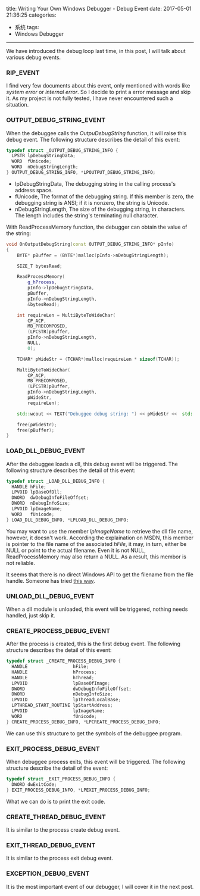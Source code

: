 title: Writing Your Own Windows Debugger - Debug Event
date: 2017-05-01 21:36:25
categories:
- 系统
tags: 
- Windows Debugger
---


We have introduced the debug loop last time, in this post, I will talk about various debug events.

### RIP_EVENT

I find very few documents about this event, only mentioned with words like _system error_ or _internal error_. So I decide to print a error message and skip it. As my project is not fully tested, I have never 
encountered such a situation.

### OUTPUT_DEBUG_STRING_EVENT

When the debuggee calls the _OutpuDebugString_ function, it will raise this debug event. The following structure describes the detail of this event:

```c++
typedef struct _OUTPUT_DEBUG_STRING_INFO {
  LPSTR lpDebugStringData;
  WORD  fUnicode;
  WORD  nDebugStringLength;
} OUTPUT_DEBUG_STRING_INFO, *LPOUTPUT_DEBUG_STRING_INFO;
```

* lpDebugStringData, The debugging string in the calling process's address space.
* fUnicode, The format of the debugging string. If this member is zero, the debugging string is ANSI; if it is nonzero, the string is Unicode.
* nDebugStringLength, The size of the debugging string, in characters. The length includes the string's terminating null character.

With ReadProcessMemory function, the debugger can obtain the value of the string:

```c++
void OnOutputDebugString(const OUTPUT_DEBUG_STRING_INFO* pInfo) 
{
    BYTE* pBuffer = (BYTE*)malloc(pInfo->nDebugStringLength);

    SIZE_T bytesRead;

    ReadProcessMemory(
        g_hProcess,
        pInfo->lpDebugStringData,
        pBuffer, 
        pInfo->nDebugStringLength,
        &bytesRead);

    int requireLen = MultiByteToWideChar(
        CP_ACP,
        MB_PRECOMPOSED,
        (LPCSTR)pBuffer,
        pInfo->nDebugStringLength,
        NULL,
        0);

    TCHAR* pWideStr = (TCHAR*)malloc(requireLen * sizeof(TCHAR));

    MultiByteToWideChar(
        CP_ACP,
        MB_PRECOMPOSED,
        (LPCSTR)pBuffer,
        pInfo->nDebugStringLength,
        pWideStr,
        requireLen);

    std::wcout << TEXT("Debuggee debug string: ") << pWideStr <<  std::endl;

    free(pWideStr);
    free(pBuffer);
}
```

### LOAD_DLL_DEBUG_EVENT

After the debuggee loads a dll, this debug event will be triggered. The following structure describes the detail of this event:

```c++
typedef struct _LOAD_DLL_DEBUG_INFO {
  HANDLE hFile;
  LPVOID lpBaseOfDll;
  DWORD  dwDebugInfoFileOffset;
  DWORD  nDebugInfoSize;
  LPVOID lpImageName;
  WORD   fUnicode;
} LOAD_DLL_DEBUG_INFO, *LPLOAD_DLL_DEBUG_INFO;
```

You may want to use the member _lpImageName_ to retrieve the dll file name, however, it doesn't work. According the explaination on MSDN, this member is pointer to the file name of the associated _hFile_, it  may, in turn, either be NULL or point to the actual filename. Even it is not NULL, ReadProcessMemory may also return a NULL. As a result, this membor is not reliable.

It seems that there is no direct Windows API to get the filename from the file handle. Someone has tried [this way](http://blog.csdn.net/bodybo/archive/2006/08/28/1131346.aspx).

### UNLOAD_DLL_DEBUG_EVENT

When a dll module is unloaded, this event will be triggered, nothing needs handled, just skip it.

### CREATE_PROCESS_DEBUG_EVENT

After the process is created, this is the first debug event. The following structure describes the detail of this event:

```c++
typedef struct _CREATE_PROCESS_DEBUG_INFO {
  HANDLE                 hFile;
  HANDLE                 hProcess;
  HANDLE                 hThread;
  LPVOID                 lpBaseOfImage;
  DWORD                  dwDebugInfoFileOffset;
  DWORD                  nDebugInfoSize;
  LPVOID                 lpThreadLocalBase;
  LPTHREAD_START_ROUTINE lpStartAddress;
  LPVOID                 lpImageName;
  WORD                   fUnicode;
} CREATE_PROCESS_DEBUG_INFO, *LPCREATE_PROCESS_DEBUG_INFO;
```

We can use this structure to get the symbols of the debuggee program.

### EXIT_PROCESS_DEBUG_EVENT

When debuggee process exits, this event will be triggered. The following structure describe the detail of the event:

```c++
typedef struct _EXIT_PROCESS_DEBUG_INFO {
  DWORD dwExitCode;
} EXIT_PROCESS_DEBUG_INFO, *LPEXIT_PROCESS_DEBUG_INFO;
```

What we can do is to print the exit code.

### CREATE_THREAD_DEBUG_EVENT

It is similar to the process create debug event.

### EXIT_THREAD_DEBUG_EVENT

It is similar to the process exit debug event.

### EXCEPTION_DEBUG_EVENT

It is the most important event of our debugger, I will cover it in the next post.